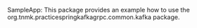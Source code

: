 SampleApp: This package provides an example how to use the org.tnmk.practicespringkafkagrpc.common.kafka package.